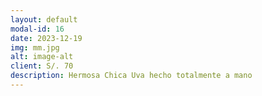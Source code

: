 ```yaml
---
layout: default
modal-id: 16
date: 2023-12-19
img: mm.jpg
alt: image-alt
client: S/. 70
description: Hermosa Chica Uva hecho totalmente a mano
---
```

